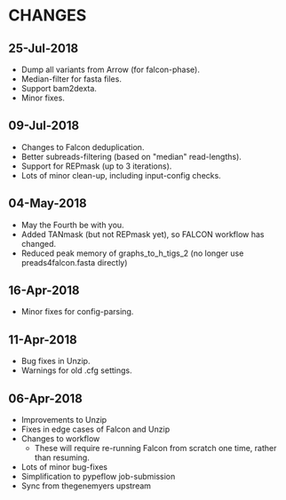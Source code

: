 CHANGES
===========
25-Jul-2018
-----------
* Dump all variants from Arrow (for falcon-phase).
* Median-filter for fasta files.
* Support bam2dexta.
* Minor fixes.

09-Jul-2018
-----------
* Changes to Falcon deduplication.
* Better subreads-filtering (based on "median" read-lengths).
* Support for REPmask (up to 3 iterations).
* Lots of minor clean-up, including input-config checks.

04-May-2018
-----------
* May the Fourth be with you.
* Added TANmask (but not REPmask yet), so FALCON workflow has changed.
* Reduced peak memory of graphs_to_h_tigs_2 (no longer use preads4falcon.fasta directly)

16-Apr-2018
-----------
* Minor fixes for config-parsing.

11-Apr-2018
-----------
* Bug fixes in Unzip.
* Warnings for old .cfg settings.

06-Apr-2018
-----------
* Improvements to Unzip
* Fixes in edge cases of Falcon and Unzip
* Changes to workflow
  * These will require re-running Falcon from scratch one time, rather than resuming.
* Lots of minor bug-fixes
* Simplification to pypeflow job-submission
* Sync from thegenemyers upstream
